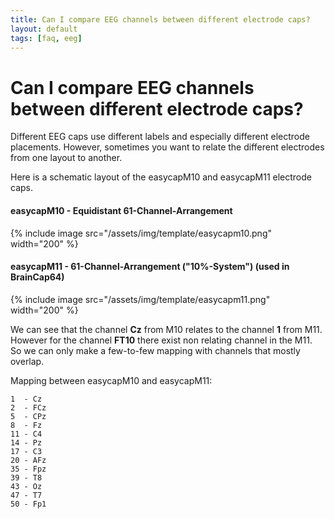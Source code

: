 ```yaml
---
title: Can I compare EEG channels between different electrode caps?
layout: default
tags: [faq, eeg]
---
```


# Can I compare EEG channels between different electrode caps?

Different EEG caps use different labels and especially different electrode placements. However,  sometimes you want to relate the different electrodes from one layout to another.

Here is a schematic layout of the easycapM10 and easycapM11 electrode caps.

#### easycapM10 - Equidistant 61-Channel-Arrangement

{% include image src="/assets/img/template/easycapm10.png" width="200" %}

#### easycapM11 - 61-Channel-Arrangement ("10%-System") (used in BrainCap64)

{% include image src="/assets/img/template/easycapm11.png" width="200" %}

We can see that the channel **Cz** from M10 relates to the channel **1** from M11. However for the channel **FT10** there exist non relating channel in the M11. So we can only make a few-to-few mapping with channels that mostly overlap.

Mapping between easycapM10 and easycapM11:

	1  - Cz
	2  - FCz
	5  - CPz
	8  - Fz
	11 - C4
	14 - Pz
	17 - C3
	20 - AFz
	35 - Fpz
	39 - T8
	43 - Oz
	47 - T7
	50 - Fp1
